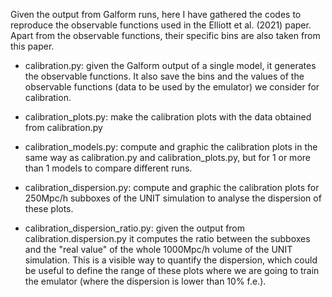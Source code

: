 Given the output from Galform runs, here I have gathered the codes to reproduce the observable functions used in the Elliott et al. (2021) paper. Apart from the observable functions, their specific bins are also taken from this paper.

- calibration.py: given the Galform output of a single model, it generates the observable functions. It also save the bins and the values of the observable functions (data to be used by the emulator) we consider for calibration.
- calibration_plots.py: make the calibration plots with the data obtained from calibration.py

- calibration_models.py: compute and graphic the calibration plots in the same way as calibration.py and calibration_plots.py, but for 1 or more than 1 models to compare different runs.

- calibration_dispersion.py: compute and graphic the calibration plots for 250Mpc/h subboxes of the UNIT simulation to analyse the dispersion of these plots.
- calibration_dispersion_ratio.py: given the output from calibration.dispersion.py it computes the ratio between the subboxes and the "real value" of the whole 1000Mpc/h volume of the UNIT simulation. This is a visible way to quantify the dispersion, which could be useful to define the range of these plots where we are going to train the emulator (where the dispersion is lower than 10% f.e.).
